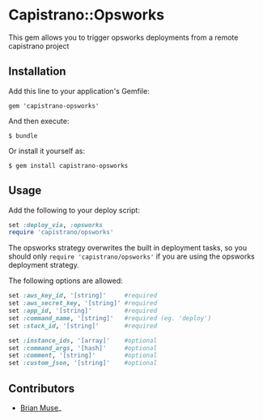 # Capistrano::Opsworks

This gem allows you to trigger opsworks deployments from a remote capistrano project

## Installation

Add this line to your application's Gemfile:

    gem 'capistrano-opsworks'

And then execute:

    $ bundle

Or install it yourself as:

    $ gem install capistrano-opsworks

## Usage

Add the following to your deploy script:
```Ruby
set :deploy_via, :opsworks
require 'capistrano/opsworks'
```

The opsworks strategy overwrites the built in deployment tasks, so you should only `require 'capistrano/opsworks'` if you are using the opsworks deployment strategy.

The following options are allowed:
```Ruby
set :aws_key_id, '[string]'     #required
set :aws_secret_key, '[string]' #required
set :app_id, '[string]'         #required
set :command_name, '[string]'   #required (eg. 'deploy')
set :stack_id, '[string]'       #required

set :instance_ids, '[array]'    #optional
set :command_args, '[hash]'     #optional
set :comment, '[string]'        #optional
set :custom_json, '[string]'    #optional
```

## Contributors
* [Brian Muse](https://github.com/brianmuse)_

